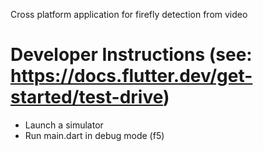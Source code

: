 Cross platform application for firefly detection from video

# Developer Instructions (see: https://docs.flutter.dev/get-started/test-drive)
* Launch a simulator 
* Run main.dart in debug mode (f5)
